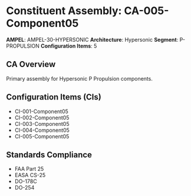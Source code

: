 # Constituent Assembly: CA-005-Component05

**AMPEL**: AMPEL-30-HYPERSONIC
**Architecture**: Hypersonic
**Segment**: P-PROPULSION
**Configuration Items**: 5

## CA Overview
Primary assembly for Hypersonic P Propulsion components.

## Configuration Items (CIs)
- CI-001-Component05
- CI-002-Component05
- CI-003-Component05
- CI-004-Component05
- CI-005-Component05

## Standards Compliance
- FAA Part 25
- EASA CS-25
- DO-178C
- DO-254
